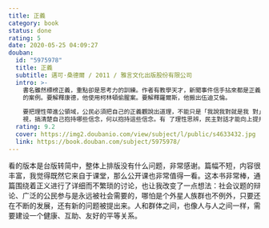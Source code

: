 ```yaml
---
title: 正義
category: book
status: done
rating: 5
date: 2020-05-25 04:09:27
douban:
  id: "5975978"
  title: 正義
  subtitle: 邁可·桑德爾 / 2011 / 雅言文化出版股份有限公司
  intro: >-
    書名雖然標榜正義，重點卻是思考力的訓練。作者有教學天才，新聞事件信手拈來都是正義思考
    的案例。要解釋康德，他使用柯林頓偷腥案。要解釋羅爾斯，他搬出伍迪艾倫。

    要把理性帶進公領域，公民必須把自己的正義觀說出道理，不能只是「我說我對就是我 對」。本書目的正是邀請讀者做個自我檢
    視，搞清楚自己抱持哪些信念，何以抱持這些信念。有 了理性思辨，民主對話才能向上提升，不會一直停留在互嗆叫陣的層次。
  rating: 9.2
  cover: https://img2.doubanio.com/view/subject/l/public/s4633432.jpg
  link: https://book.douban.com/subject/5975978/
---
```


看的版本是台版转简中，整体上排版没有什么问题，非常感谢。篇幅不短，内容很丰富，我觉得既然它来自于课堂，那么公开课也非常值得一看。这本书非常棒，通篇围绕着正义进行了详细而不繁琐的讨论，也让我改变了一点想法：社会议题的辩论、广泛的公民参与是永远被社会需要的，哪怕是个外星人族群也不例外，只要还在不断的发展，还有新的问题被提出来。人和群体之间，也像人与人之间一样，需要建设一个健康、互助、友好的平等关系。